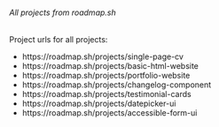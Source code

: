 <h6>All projects from roadmap.sh</h6>
Project urls for all projects: 
<ul>
<li>https://roadmap.sh/projects/single-page-cv</li>
<li>https://roadmap.sh/projects/basic-html-website</li>
<li>https://roadmap.sh/projects/portfolio-website</li>
<li>https://roadmap.sh/projects/changelog-component</li>
<li>https://roadmap.sh/projects/testimonial-cards</li>
<li>https://roadmap.sh/projects/datepicker-ui</li>
<li>https://roadmap.sh/projects/accessible-form-ui</li>
</ul>
